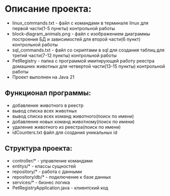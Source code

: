# Описание проекта:
* linux_commands.txt - файл с командами в терминале linux для первой части(1-5 пункты) контрольной работы
* block-diagram_animals.png - файл с изображением диаграммы построения БД и зависимостей для второй части(6 пункт) контрольной работы
* sql_commands.txt - файл со скриптами в sql для создания таблиц для третий части(7-12 пункты) контрольной работы
* PetRegistry - папка с программой имитирующей работу реестра домашних животных для четвертой части(13-15 пункты) контрольной работы
* Проект выполнен на Java 21
## Функционал программы:
* добавление животного в реестр
* вывод списка всех животных
* вывод списка всех команд животного(поиск по имени)
* добавление новых команд животному(поиск по имени)
* удаление животного из реестра(поиск по имени)
* idCounters.txt файл для создания уникальных id
## Структура проекта:
* controller/* - управление командами
* entitys/* - классы сущностей
* repository/* - работа с данными
* repository/db/* - подключение к базе данных
* services/* - бизнес логика
* PetRegistryApplication.java - клиентский код

